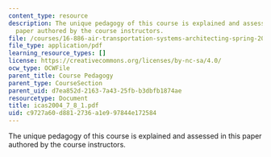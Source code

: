 ```yaml
---
content_type: resource
description: The unique pedagogy of this course is explained and assessed in this
  paper authored by the course instructors.
file: /courses/16-886-air-transportation-systems-architecting-spring-2004/c9727a60d8812736a1e997844e172584_icas2004_7_8_1.pdf
file_type: application/pdf
learning_resource_types: []
license: https://creativecommons.org/licenses/by-nc-sa/4.0/
ocw_type: OCWFile
parent_title: Course Pedagogy
parent_type: CourseSection
parent_uid: d7ea852d-2163-7a43-25fb-b3dbfb1874ae
resourcetype: Document
title: icas2004_7_8_1.pdf
uid: c9727a60-d881-2736-a1e9-97844e172584
---
```

The unique pedagogy of this course is explained and assessed in this paper authored by the course instructors.